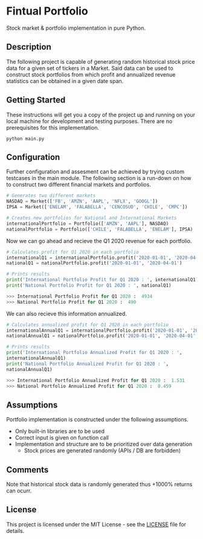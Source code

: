 # Fintual Portfolio

Stock market & portfolio implementation in pure Python.

## Description

The following project is capable of generating random historical stock price data for a given set of tickers in a Market. Said data can be used to construct stock portfolios from which profit and annualized revenue statistics can be obtained in a given date span. 


## Getting Started

These instructions will get you a copy of the project up and running on your local machine for development and testing purposes.
There are no prerequisites for this implementation.

```shell
python main.py
```


## Configuration

Further configuration and assesment can be achieved by trying custom testcases in the main module. The following section is a run-down on how to construct two different financial markets and portfolios.

```python
# Generates two different markets
NASDAQ = Market(['FB', 'AMZN', 'AAPL', 'NFLX', 'GOOGL'])
IPSA = Market(['ENELAM', 'FALABELLA', 'CENCOSUD', 'CHILE', 'CMPC'])

# Creates new portfolios for National and International Markets
internationalPortfolio = Portfolio(['AMZN', 'AAPL'], NASDAQ)
nationalPortfolio = Portfolio(['CHILE', 'FALABELLA', 'ENELAM'], IPSA)
```

Now we can go ahead and recieve the Q1 2020 revenue for each portfolio.

```python
# Calculates profit for Q1 2020 in each portfolio
internationalQ1 = internationalPortfolio.profit('2020-01-01', '2020-04-01')
nationalQ1 = nationalPortfolio.profit('2020-01-01', '2020-04-01')

# Prints results
print('International Portfolio Profit for Q1 2020 : ', internationalQ1)
print('National Portfolio Profit for Q1 2020 : ', nationalQ1)

>>> International Portfolio Profit for Q1 2020 :  4934
>>> National Portfolio Profit for Q1 2020 :  490
```

We can also recieve this information annualized.

```python
# Calculates annualized profit for Q1 2020 in each portfolio
internationalAnnualQ1 = internationalPortfolio.profit('2020-01-01', '2020-04-01', 'ANNUALIZED')
nationalAnnualQ1 = nationalPortfolio.profit('2020-01-01', '2020-04-01', 'ANNUALIZED')

# Prints results
print('International Portfolio Annualized Profit for Q1 2020 : ', 
internationalAnnualQ1)
print('National Portfolio Annualized Profit for Q1 2020 : ', 
nationalAnnualQ1)

>>> International Portfolio Annualized Profit for Q1 2020 :  1.531
>>> National Portfolio Annualized Profit for Q1 2020 :  0.459
```

## Assumptions

Portfolio implementation is constructed under the following assumptions.

* Only built-in libraries are to be used
* Correct input is given on function call 
* Implementation and structure are to be prioritized over data generation
    * Stock prices are generated randomly (APIs / DB are forbidden)


## Comments

Note that historical stock data is randomly generated thus +1000% returns can ocurr.


## License

This project is licensed under the MIT License - see the [LICENSE](LICENSE) file for details.
